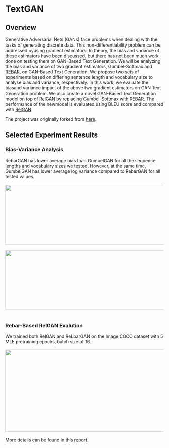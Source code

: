 # TextGAN  
## Overview
Generative Adversarial Nets (GANs) face problems when dealing with the tasks of generating discrete data. This non-differentiability problem can be addressed byusing gradient estimators. In theory, the bias and variance of these estimators have been discussed, but there has not been much work done on testing them on GAN-Based Text Generation. We will be analyzing the bias and variance of two gradient estimators, Gumbel-Softmax and [REBAR](http://papers.nips.cc/paper/6856-rebar-low-variance-unbiased-gradient-estimates-for-discrete-latent-variable-models.pdf), on GAN-Based Text Generation. We propose two sets of experiments based on differing sentence length and vocabulary size to analyse bias and variance, respectively. In this work, we evaluate the biasand variance impact of the above two gradient estimators on GAN Text Generation problem. We also create a novel GAN-Based Text Generation model on top of [RelGAN](https://openreview.net/pdf?id=rJedV3R5tm) by replacing Gumbel-Softmax with [REBAR](http://papers.nips.cc/paper/6856-rebar-low-variance-unbiased-gradient-estimates-for-discrete-latent-variable-models.pdf). The performance of the newmodel is evaluated using BLEU score and compared with [RelGAN](https://openreview.net/pdf?id=rJedV3R5tm).

The project was originally forked from [here](https://github.com/williamSYSU/TextGAN-PyTorch). 

## Selected Experiment Results
### Bias-Variance Analysis 
RebarGAN has lower average bias than GumbelGAN for all the sequence lengths and vocabulary sizes we tested. However, at the same time, GumbelGAN has lower average log variance compared to RebarGAN for all tested values.
<br><br>
<img src = "https://github.com/rtst777/TextGAN/blob/master/image/bias_comparison_table.png" width="640" height="190"> 
<br><br>
<img src = "https://github.com/rtst777/TextGAN/blob/master/image/variance_comparison_table.png" width="600" height="188">
<br><br>
### Rebar-Based RelGAN Evalution 
We trained both RelGAN and ReLbarGAN on the Image COCO dataset with 5 MLE pretraining epochs, batch size of 16. 
<br><br>
<img src = "https://github.com/rtst777/TextGAN/blob/master/image/ReLBarGAN_comparison_plot.png" width="1200" height="260">
<br><br>
More details can be found in this [report](https://drive.google.com/open?id=1l2GRzoFl44E0orNzTpCwKOGCimymJ8EZ).
